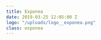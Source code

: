 ```yaml
---
title: Exponea
date: 2019-03-25 12:05:00 Z
logo: "/uploads/logo__exponea.png"
class: exponea
---
```


